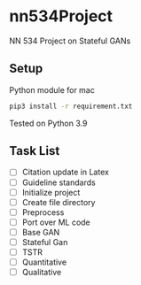 # nn534Project
NN 534 Project on Stateful GANs


## Setup
Python module for mac
```bash
pip3 install -r requirement.txt
```
Tested on Python 3.9

## Task List
- [ ] Citation update in Latex
- [ ] Guideline standards
- [ ] Initialize project
- [ ] Create file directory
- [ ] Preprocess
- [ ] Port over ML code
- [ ] Base GAN
- [ ] Stateful Gan
- [ ] TSTR
- [ ] Quantitative
- [ ] Qualitative